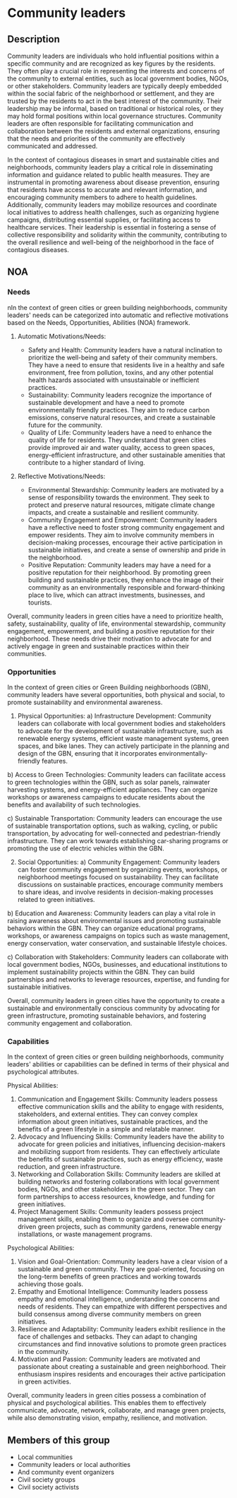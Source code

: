 # Community leaders

## Description

Community leaders are individuals who hold influential positions within a specific community and are recognized as key figures by the residents. They often play a crucial role in representing the interests and concerns of the community to external entities, such as local government bodies, NGOs, or other stakeholders. Community leaders are typically deeply embedded within the social fabric of the neighborhood or settlement, and they are trusted by the residents to act in the best interest of the community. Their leadership may be informal, based on traditional or historical roles, or they may hold formal positions within local governance structures. Community leaders are often responsible for facilitating communication and collaboration between the residents and external organizations, ensuring that the needs and priorities of the community are effectively communicated and addressed.

In the context of contagious diseases in smart and sustainable cities and neighborhoods, community leaders play a critical role in disseminating information and guidance related to public health measures. They are instrumental in promoting awareness about disease prevention, ensuring that residents have access to accurate and relevant information, and encouraging community members to adhere to health guidelines. Additionally, community leaders may mobilize resources and coordinate local initiatives to address health challenges, such as organizing hygiene campaigns, distributing essential supplies, or facilitating access to healthcare services. Their leadership is essential in fostering a sense of collective responsibility and solidarity within the community, contributing to the overall resilience and well-being of the neighborhood in the face of contagious diseases.

## NOA

### Needs

nIn the context of green cities or green building neighborhoods, community leaders' needs can be categorized into automatic and reflective motivations based on the Needs, Opportunities, Abilities (NOA) framework.

1. Automatic Motivations/Needs:
   - Safety and Health: Community leaders have a natural inclination to prioritize the well-being and safety of their community members. They have a need to ensure that residents live in a healthy and safe environment, free from pollution, toxins, and any other potential health hazards associated with unsustainable or inefficient practices.
   - Sustainability: Community leaders recognize the importance of sustainable development and have a need to promote environmentally friendly practices. They aim to reduce carbon emissions, conserve natural resources, and create a sustainable future for the community.
   - Quality of Life: Community leaders have a need to enhance the quality of life for residents. They understand that green cities provide improved air and water quality, access to green spaces, energy-efficient infrastructure, and other sustainable amenities that contribute to a higher standard of living.

2. Reflective Motivations/Needs:
   - Environmental Stewardship: Community leaders are motivated by a sense of responsibility towards the environment. They seek to protect and preserve natural resources, mitigate climate change impacts, and create a sustainable and resilient community.
   - Community Engagement and Empowerment: Community leaders have a reflective need to foster strong community engagement and empower residents. They aim to involve community members in decision-making processes, encourage their active participation in sustainable initiatives, and create a sense of ownership and pride in the neighborhood.
   - Positive Reputation: Community leaders may have a need for a positive reputation for their neighborhood. By promoting green building and sustainable practices, they enhance the image of their community as an environmentally responsible and forward-thinking place to live, which can attract investments, businesses, and tourists.

Overall, community leaders in green cities have a need to prioritize health, safety, sustainability, quality of life, environmental stewardship, community engagement, empowerment, and building a positive reputation for their neighborhood. These needs drive their motivation to advocate for and actively engage in green and sustainable practices within their communities.

### Opportunities

In the context of green cities or Green Building neighborhoods (GBN), community leaders have several opportunities, both physical and social, to promote sustainability and environmental awareness. 

1. Physical Opportunities:
a) Infrastructure Development: Community leaders can collaborate with local government bodies and stakeholders to advocate for the development of sustainable infrastructure, such as renewable energy systems, efficient waste management systems, green spaces, and bike lanes. They can actively participate in the planning and design of the GBN, ensuring that it incorporates environmentally-friendly features.

b) Access to Green Technologies: Community leaders can facilitate access to green technologies within the GBN, such as solar panels, rainwater harvesting systems, and energy-efficient appliances. They can organize workshops or awareness campaigns to educate residents about the benefits and availability of such technologies.

c) Sustainable Transportation: Community leaders can encourage the use of sustainable transportation options, such as walking, cycling, or public transportation, by advocating for well-connected and pedestrian-friendly infrastructure. They can work towards establishing car-sharing programs or promoting the use of electric vehicles within the GBN.

2. Social Opportunities:
a) Community Engagement: Community leaders can foster community engagement by organizing events, workshops, or neighborhood meetings focused on sustainability. They can facilitate discussions on sustainable practices, encourage community members to share ideas, and involve residents in decision-making processes related to green initiatives.

b) Education and Awareness: Community leaders can play a vital role in raising awareness about environmental issues and promoting sustainable behaviors within the GBN. They can organize educational programs, workshops, or awareness campaigns on topics such as waste management, energy conservation, water conservation, and sustainable lifestyle choices.

c) Collaboration with Stakeholders: Community leaders can collaborate with local government bodies, NGOs, businesses, and educational institutions to implement sustainability projects within the GBN. They can build partnerships and networks to leverage resources, expertise, and funding for sustainable initiatives.

Overall, community leaders in green cities have the opportunity to create a sustainable and environmentally conscious community by advocating for green infrastructure, promoting sustainable behaviors, and fostering community engagement and collaboration.

### Capabilities

In the context of green cities or green building neighborhoods, community leaders' abilities or capabilities can be defined in terms of their physical and psychological attributes. 

Physical Abilities:
1. Communication and Engagement Skills: Community leaders possess effective communication skills and the ability to engage with residents, stakeholders, and external entities. They can convey complex information about green initiatives, sustainable practices, and the benefits of a green lifestyle in a simple and relatable manner.
2. Advocacy and Influencing Skills: Community leaders have the ability to advocate for green policies and initiatives, influencing decision-makers and mobilizing support from residents. They can effectively articulate the benefits of sustainable practices, such as energy efficiency, waste reduction, and green infrastructure.
3. Networking and Collaboration Skills: Community leaders are skilled at building networks and fostering collaborations with local government bodies, NGOs, and other stakeholders in the green sector. They can form partnerships to access resources, knowledge, and funding for green initiatives.
4. Project Management Skills: Community leaders possess project management skills, enabling them to organize and oversee community-driven green projects, such as community gardens, renewable energy installations, or waste management programs.

Psychological Abilities:
1. Vision and Goal-Orientation: Community leaders have a clear vision of a sustainable and green community. They are goal-oriented, focusing on the long-term benefits of green practices and working towards achieving those goals.
2. Empathy and Emotional Intelligence: Community leaders possess empathy and emotional intelligence, understanding the concerns and needs of residents. They can empathize with different perspectives and build consensus among diverse community members on green initiatives.
3. Resilience and Adaptability: Community leaders exhibit resilience in the face of challenges and setbacks. They can adapt to changing circumstances and find innovative solutions to promote green practices in the community.
4. Motivation and Passion: Community leaders are motivated and passionate about creating a sustainable and green neighborhood. Their enthusiasm inspires residents and encourages their active participation in green activities.

Overall, community leaders in green cities possess a combination of physical and psychological abilities. This enables them to effectively communicate, advocate, network, collaborate, and manage green projects, while also demonstrating vision, empathy, resilience, and motivation.

## Members of this group

* Local communities
* Community leaders or local authorities
* And community event organizers
* Civil society groups
* Civil society activists
